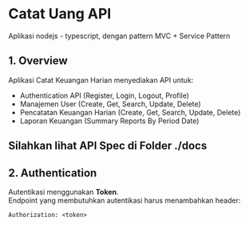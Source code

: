# Catat Uang API

Aplikasi nodejs - typescript, dengan pattern MVC + Service Pattern

## 1. Overview

Aplikasi Catat Keuangan Harian menyediakan API untuk:

- Authentication API (Register, Login, Logout, Profile)
- Manajemen User (Create, Get, Search, Update, Delete)
- Pencatatan Keuangan Harian (Create, Get, Search, Update, Delete)
- Laporan Keuangan (Summary Reports By Period Date)

## Silahkan lihat API Spec di Folder **./docs**

## 2. Authentication

Autentikasi menggunakan **Token**.  
Endpoint yang membutuhkan autentikasi harus menambahkan header:

```
Authorization: <token>
```
